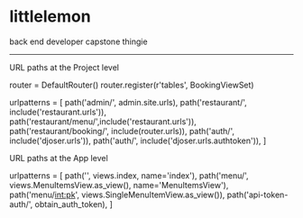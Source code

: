 # littlelemon
back end developer capstone thingie

-----

URL paths at the Project level

router = DefaultRouter()
router.register(r'tables', BookingViewSet)

urlpatterns = [
    path('admin/', admin.site.urls),
    path('restaurant/', include('restaurant.urls')),
    path('restaurant/menu/',include('restaurant.urls')),
    path('restaurant/booking/', include(router.urls)),
    path('auth/', include('djoser.urls')),
    path('auth/', include('djoser.urls.authtoken')),
    ]
    
URL paths at the App level

urlpatterns = [
    path('', views.index, name='index'),
    path('menu/', views.MenuItemsView.as_view(), name='MenuItemsView'),
    path('menu/<int:pk>', views.SingleMenuItemView.as_view()),
    path('api-token-auth/', obtain_auth_token),
    ]   
